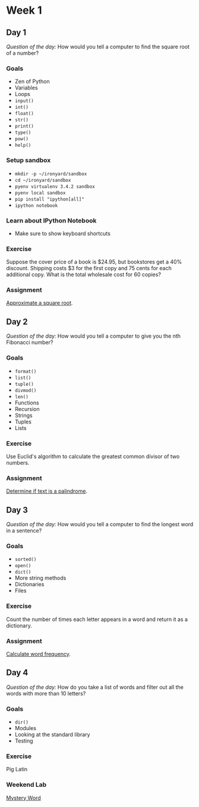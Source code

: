 # Week 1

## Day 1

*Question of the day:* How would you tell a computer to find the square root of a number?

### Goals

* Zen of Python
* Variables
* Loops
* `input()`
* `int()`
* `float()`
* `str()`
* `print()`
* `type()`
* `pow()`
* `help()`

### Setup sandbox

* `mkdir -p ~/ironyard/sandbox`
* `cd ~/ironyard/sandbox`
* `pyenv virtualenv 3.4.2 sandbox`
* `pyenv local sandbox`
* `pip install "ipython[all]"`
* `ipython notebook`

### Learn about IPython Notebook

* Make sure to show keyboard shortcuts

### Exercise

Suppose the cover price of a book is $24.95, but bookstores get a 40% discount. Shipping costs $3 for the first copy and 75 cents for each additional copy. What is the total wholesale cost for 60 copies?

### Assignment

[Approximate a square root](assignments/approximate-square-root).

## Day 2

*Question of the day:* How would you tell a computer to give you the nth Fibonacci number?

### Goals

* `format()`
* `list()`
* `tuple()`
* `divmod()`
* `len()`
* Functions
* Recursion
* Strings
* Tuples
* Lists

### Exercise

Use Euclid's algorithm to calculate the greatest common divisor of two numbers.

### Assignment

[Determine if text is a palindrome](assignments/palindrome).

## Day 3

*Question of the day:* How would you tell a computer to find the longest word in a sentence?

### Goals

* `sorted()`
* `open()`
* `dict()`
* More string methods
* Dictionaries
* Files

### Exercise

Count the number of times each letter appears in a word and return it as a dictionary.

### Assignment

[Calculate word frequency](assignments/word-frequency).

## Day 4

*Question of the day:* How do you take a list of words and filter out all the words with more than 10 letters?

### Goals

* `dir()`
* Modules
* Looking at the standard library
* Testing

### Exercise

Pig Latin

### Weekend Lab

[Mystery Word](assignments/mystery-word)
